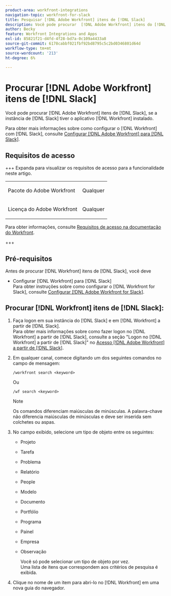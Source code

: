 ```yaml
---
product-area: workfront-integrations
navigation-topic: workfront-for-slack
title: Pesquisar [!DNL Adobe Workfront] itens de [!DNL Slack]
description: Você pode procurar  [!DNL Adobe Workfront] itens do [!DNL Slack], if your instance of Slack has had the [!DNL Workfront] aplicativo instalado.
author: Becky
feature: Workfront Integrations and Apps
exl-id: 85821f21-d4fd-4f28-bd7a-0c109a4433a8
source-git-commit: 6178cabbf021fbf92bd8795c5c2bd0346801d64d
workflow-type: tm+mt
source-wordcount: '213'
ht-degree: 6%

---
```


# Procurar [!DNL Adobe Workfront] itens de [!DNL Slack]

Você pode procurar [!DNL Adobe Workfront] itens de [!DNL Slack], se a instância de [!DNL Slack] tiver o aplicativo [!DNL Workfront] instalado.

Para obter mais informações sobre como configurar o [!DNL Workfront] com [!DNL Slack], consulte [Configurar [!DNL Adobe Workfront] para [!DNL Slack]](../../workfront-integrations-and-apps/using-workfront-with-slack/configure-workfront-for-slack.md).

## Requisitos de acesso

+++ Expanda para visualizar os requisitos de acesso para a funcionalidade neste artigo.

<table style="table-layout:auto"> 
 <col> 
 <col> 
 <tbody> 
  <tr> 
   <td role="rowheader">Pacote do Adobe Workfront</td> 
   <td> <p>Qualquer</p> </td> 
  </tr> 
  <tr> 
   <td role="rowheader">Licença do Adobe Workfront</td> 
   <td> <p>Qualquer</p>
  </tr> 
 </tbody> 
</table>

Para obter informações, consulte [Requisitos de acesso na documentação do Workfront](/help/quicksilver/administration-and-setup/add-users/access-levels-and-object-permissions/access-level-requirements-in-documentation.md).

+++

## Pré-requisitos

Antes de procurar [!DNL Workfront] itens de [!DNL Slack], você deve

* Configurar [!DNL Workfront] para [!DNL Slack]\
   Para obter instruções sobre como configurar o [!DNL Workfront for Slack], consulte [Configurar [!DNL Adobe Workfront for Slack]](../../workfront-integrations-and-apps/using-workfront-with-slack/configure-workfront-for-slack.md).

## Procurar [!DNL Workfront] itens de [!DNL Slack]:

1. Faça logon em sua instância do [!DNL Slack] e em [!DNL Workfront] a partir de [!DNL Slack].\
   Para obter mais informações sobre como fazer logon no [!DNL Workfront] a partir de [!DNL Slack], consulte a seção &quot;Logon no [!DNL Workfront] a partir de [!DNL Slack]&quot; no [Acesso [!DNL Adobe Workfront] a partir de [!DNL Slack]](../../workfront-integrations-and-apps/using-workfront-with-slack/access-workfront-from-slack.md).

1. Em qualquer canal, comece digitando um dos seguintes comandos no campo de mensagem:

   `/workfront search <keyword>`

   Ou

   `/wf search <keyword>`

   >[!NOTE]
   >
   >Os comandos diferenciam maiúsculas de minúsculas. A palavra-chave não diferencia maiúsculas de minúsculas e deve ser inserida sem colchetes ou aspas.

1. No campo exibido, selecione um tipo de objeto entre os seguintes:

   * Projeto
   * Tarefa
   * Problema
   * Relatório
   * People
   * Modelo
   * Documento
   * Portfólio
   * Programa
   * Painel
   * Empresa
   * Observação

     Você só pode selecionar um tipo de objeto por vez.\
      Uma lista de itens que correspondem aos critérios de pesquisa é exibida.

1. Clique no nome de um item para abri-lo no [!DNL Workfront] em uma nova guia do navegador.
